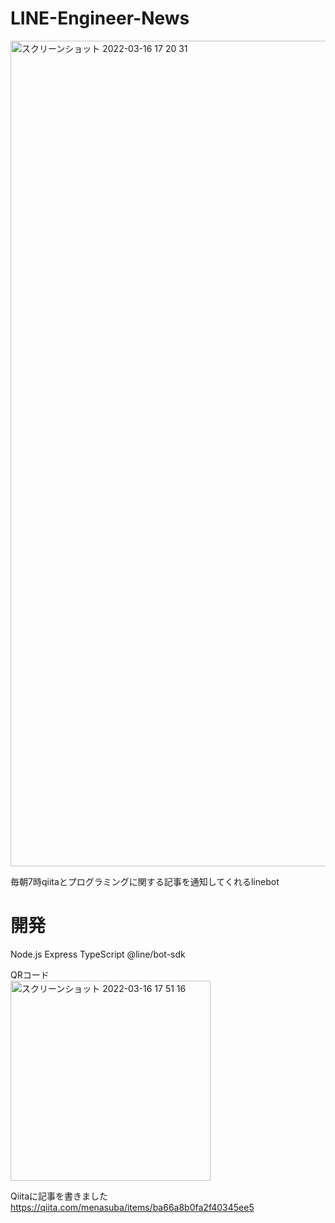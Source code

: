 # LINE-Engineer-News

<img width="1321" alt="スクリーンショット 2022-03-16 17 20 31" src="https://user-images.githubusercontent.com/84484832/159407620-b8156eff-6901-4ae6-ae20-2c4dcd64900d.png">

毎朝7時qiitaとプログラミングに関する記事を通知してくれるlinebot

# 開発
Node.js
Express
TypeScript
@line/bot-sdk

QRコード
<br/>
<img width="320" alt="スクリーンショット 2022-03-16 17 51 16" src="https://user-images.githubusercontent.com/84484832/158955802-ca80155f-b967-4f5a-b4c4-bbb95d9a86ca.png">

Qiitaに記事を書きました
https://qiita.com/menasuba/items/ba66a8b0fa2f40345ee5
